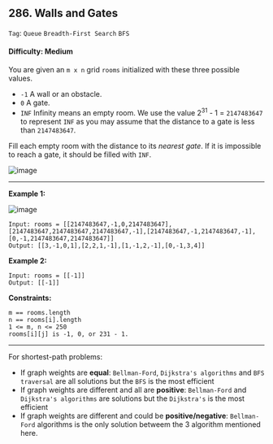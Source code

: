 ## 286. Walls and Gates

```Tag```: ```Queue``` ```Breadth-First Search``` ```BFS```

#### Difficulty: Medium

You are given an ```m x n``` grid ```rooms``` initialized with these three possible values.

- ```-1``` A wall or an obstacle.
- ```0``` A gate.
- ```INF``` Infinity means an empty room. We use the value 2<sup>31</sup> - 1 = ```2147483647``` to represent ```INF``` as you may assume that the distance to a gate is less than ```2147483647```.

Fill each empty room with the distance to its _nearest gate_. If it is impossible to reach a gate, it should be filled with ```INF```.

![image](https://user-images.githubusercontent.com/35042430/208265729-88eaf4b6-a639-43ae-a638-8050e64bfa9e.png) 

---

__Example 1:__

![image](https://assets.leetcode.com/uploads/2021/01/03/grid.jpg)
```
Input: rooms = [[2147483647,-1,0,2147483647],[2147483647,2147483647,2147483647,-1],[2147483647,-1,2147483647,-1],[0,-1,2147483647,2147483647]]
Output: [[3,-1,0,1],[2,2,1,-1],[1,-1,2,-1],[0,-1,3,4]]
```
__Example 2:__

```
Input: rooms = [[-1]]
Output: [[-1]]
```

__Constraints:__

```
m == rooms.length
n == rooms[i].length
1 <= m, n <= 250
rooms[i][j] is -1, 0, or 231 - 1.
```
---


For shortest-path problems:
- If graph weights are __equal__: ```Bellman-Ford```, ```Dijkstra's algorithms``` and ```BFS traversal``` are all solutions but the ```BFS``` is the most efficient
- If graph weights are different and all are __positive__: ```Bellman-Ford``` and ```Dijkstra's algorithms``` are solutions but the ```Dijkstra's``` is the most efficient
- If graph weights are different and could be __positive/negative__: ```Bellman-Ford``` algorithms is the only solution betweem the 3 algorithm mentioned here.


